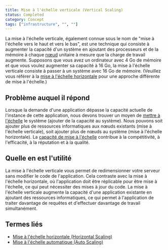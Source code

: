 ```yaml
---
title: Mise à l'échelle verticale (Vertical Scaling)
status: Completed
category: Concept
tags: ["infrastructure", "", ""]
---
```


La mise à l'échelle verticale, également connue sous le nom de "mise à l'échelle vers le haut et vers le bas", est une technique qui consiste à augmenter la capacité d'un système en ajoutant des processeurs et de la mémoire à chaque [nœud](/fr/nodes/) unitaire à mesure que la charge de travail augmente.
Supposons que vous avez un ordinateur avec 4 Go de mémoire et que vous voulez augmenter sa capacité à 16 Go, la mise à l'échelle verticale consiste à passer à un système avec 16 Go de mémoire. (Veuillez vous référer à la [mise à l'échelle horizontale](/fr/horizontal-scaling/) pour une approche différente de mise à l'échelle.)

## Problème auquel il répond

Lorsque la demande d'une application dépasse la capacité actuelle de l'instance de cette application, nous devons trouver un moyen de [mettre à l'échelle](/fr/scalability/) le système (ajouter de la capacité au système).
Nous pouvons soit ajouter plus de ressources informatiques aux nœuds existants (mise à l'échelle verticale), soit ajouter plus de nœuds au système (mise à l'échelle horizontale).
La [capacité de mise à l'échelle](/fr/scalability/) contribue à la compétitivité, à l'efficacité, à la réputation et à la qualité.

## Quelle en est l'utilité

La mise à l'échelle verticale vous permet de redimensionner votre serveur sans modifier le code de l'application.
Cela contraste avec la mise à l'échelle horizontale, où l'application doit être réplicable pour être mise à l'échelle, ce qui peut nécessiter des mises à jour du code.
La mise à l'échelle verticale augmente la capacité d'une application existante en ajoutant des ressources informatiques, ce qui permet à l'application de traiter davantage de requêtes et d'effectuer davantage de travail simultanément.

## Termes liés

* [Mise à l'échelle horizontale (Horizontal Scaling)](/fr/horizontal-scaling/)
* [Mise à l'échelle automatique (Auto Scaling)](/fr/auto-scaling/)
